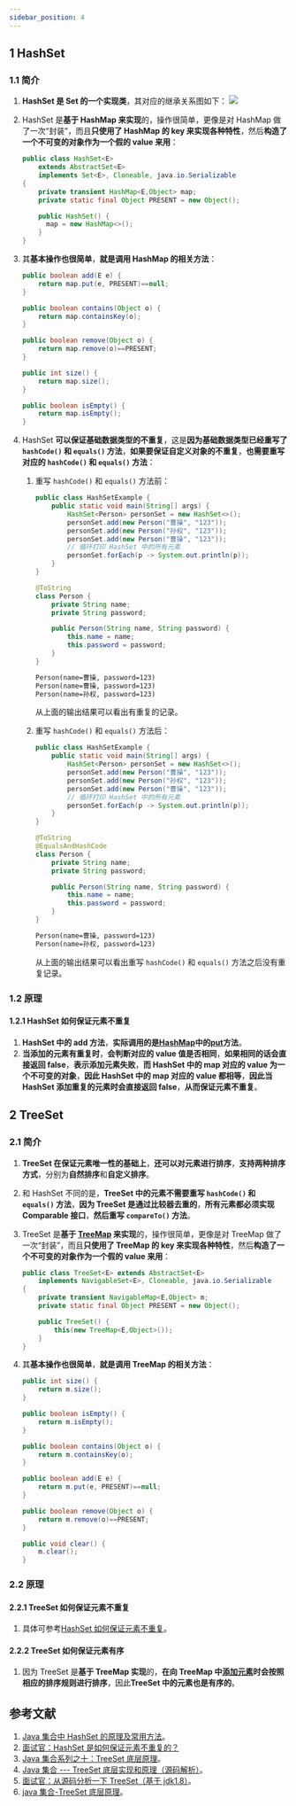 ```yaml
---
sidebar_position: 4
---
```


## 1 HashSet

### 1.1 简介

1. **HashSet 是 Set 的一个实现类**，其对应的继承关系图如下：
   ![](https://notebook.ricear.com/media/202201/2022-01-09_205846_463125.png)
2. HashSet 是**基于 HashMap 来实现**的，操作很简单，更像是对 HashMap 做了一次“封装”，而且**只使用了 HashMap 的 key 来实现各种特性**，然后**构造了一个不可变的对象作为一个假的 value 来用**：
   
   ```java
   public class HashSet<E>
       extends AbstractSet<E>
       implements Set<E>, Cloneable, java.io.Serializable
   {
       private transient HashMap<E,Object> map;
       private static final Object PRESENT = new Object();
   
       public HashSet() {
         map = new HashMap<>();
       }
   }
   ```
3. 其**基本操作也很简单**，**就是调用 HashMap 的相关方法**：
   
   ```java
   public boolean add(E e) {
       return map.put(e, PRESENT)==null;
   }
   
   public boolean contains(Object o) {
       return map.containsKey(o);
   }
   
   public boolean remove(Object o) {
       return map.remove(o)==PRESENT;
   }
   
   public int size() {
       return map.size();
   }
   
   public boolean isEmpty() {
       return map.isEmpty();
   }
   ```
4. HashSet **可以保证基础数据类型的不重复**，这是**因为基础数据类型已经重写了 `hashCode()` 和 `equals()` 方法**，**如果要保证自定义对象的不重复**，**也需要重写对应的 `hashCode()` 和 `equals()` 方法**：
   
   1. 重写 `hashCode()` 和 `equals()` 方法前：
      
      ```java
      public class HashSetExample {
          public static void main(String[] args) {
              HashSet<Person> personSet = new HashSet<>();
              personSet.add(new Person("曹操", "123"));
              personSet.add(new Person("孙权", "123"));
              personSet.add(new Person("曹操", "123"));
              // 循环打印 HashSet 中的所有元素
              personSet.forEach(p -> System.out.println(p));
          }
      }
      
      @ToString
      class Person {
          private String name;
          private String password;
      
          public Person(String name, String password) {
              this.name = name;
              this.password = password;
          }
      }
      ```
      
      ```txt
      Person(name=曹操, password=123)
      Person(name=曹操, password=123)
      Person(name=孙权, password=123)
      ```
      
      从上面的输出结果可以看出有重复的记录。
   2. 重写 `hashCode()` 和 `equals()` 方法后：
      
      ```java
      public class HashSetExample {
          public static void main(String[] args) {
              HashSet<Person> personSet = new HashSet<>();
              personSet.add(new Person("曹操", "123"));
              personSet.add(new Person("孙权", "123"));
              personSet.add(new Person("曹操", "123"));
              // 循环打印 HashSet 中的所有元素
              personSet.forEach(p -> System.out.println(p));
          }
      }
      
      @ToString
      @EqualsAndHashCode
      class Person {
          private String name;
          private String password;
      
          public Person(String name, String password) {
              this.name = name;
              this.password = password;
          }
      }
      ```
      
      ```txt
      Person(name=曹操, password=123)
      Person(name=孙权, password=123)
      ```
      
      从上面的输出结果可以看出重写 `hashCode()` 和 `equals()` 方法之后没有重复记录。

### 1.2 原理

#### 1.2.1 HashSet 如何保证元素不重复

1. **HashSet 中的 add 方法**，**实际调用的是[HashMap](https://ricear.com/project-34/doc-813)中的[put](https://ricear.com/project-34/doc-813/#1-3-2-2-put-%E6%96%B9%E6%B3%95%E7%9A%84%E6%89%A7%E8%A1%8C%E5%8E%9F%E7%90%86)方法**。
2. **当添加的元素有重复时**，**会判断对应的 value 值是否相同**，**如果相同的话会直接返回 false**，**表示添加元素失败**，**而 HashSet 中的 map 对应的 value 为一个不可变的对象**，**因此 HashSet 中的 map 对应的 value 都相等**，**因此当 HashSet 添加重复的元素时会直接返回 false**，**从而保证元素不重复**。

## 2 TreeSet

### 2.1 简介

1. **TreeSet 在保证元素唯一性的基础上**，**还可以对元素进行排序**，**支持两种排序方式**，分别为**自然排序**和**自定义排序**。
2. 和 HashSet 不同的是，**TreeSet 中的元素不需要重写 `hashCode()` 和 `equals()` 方法**，**因为 TreeSet 是通过比较器去重的**，**所有元素都必须实现 Comparable 接口**，**然后重写 `compareTo()` 方法**。
3. TreeSet 是**基于 [TreeMap](https://ricear.com/project-34/doc-813/#3-TreeMap) 来实现**的，操作很简单，更像是对 TreeMap 做了一次“封装”，而且**只使用了 TreeMap 的 key 来实现各种特性**，然后**构造了一个不可变的对象作为一个假的 value 来用**：
   
   ```java
   public class TreeSet<E> extends AbstractSet<E>
       implements NavigableSet<E>, Cloneable, java.io.Serializable
   {
       private transient NavigableMap<E,Object> m;
       private static final Object PRESENT = new Object();
   
       public TreeSet() {
           this(new TreeMap<E,Object>());
       }
   }
   ```
4. 其**基本操作也很简单**，**就是调用 TreeMap 的相关方法**：
   
   ```java
   public int size() {
       return m.size();
   }
   
   public boolean isEmpty() {
       return m.isEmpty();
   }
   
   public boolean contains(Object o) {
       return m.containsKey(o);
   }
   
   public boolean add(E e) {
       return m.put(e, PRESENT)==null;
   }
   
   public boolean remove(Object o) {
       return m.remove(o)==PRESENT;
   }
   
   public void clear() {
       m.clear();
   }
   ```

### 2.2 原理

#### 2.2.1 TreeSet 如何保证元素不重复

1. 具体可参考[HashSet 如何保证元素不重复](#1-2-1-HashSet-如何保证元素不重复)。

#### 2.2.2 TreeSet 如何保证元素有序

1. 因为 TreeSet 是**基于 TreeMap 实现**的，**在向 TreeMap 中[添加元素](https://ricear.com/project-34/doc-813/#3-2-3-put-%E6%96%B9%E6%B3%95)时会按照相应的排序规则进行排序**，因此**TreeSet 中的元素也是有序的**。

## 参考文献

1. [Java 集合中 HashSet 的原理及常用方法](https://mp.weixin.qq.com/s?src=11×tamp=1641019837&ver=3531&signature=CpwjItg08DHJ4mK4OJgd4r8yk9CpNHhapoFF5yI*bx2LICDAcQytuGJO3sbtEfOWe8SwHcFacfL2L7BYw0hy8oqPRBxZ8s2y-cTFe9EjVmFFzH4*OYAbCdKdA8tlF8Iw&new=1)。
2. [面试官：HashSet 是如何保证元素不重复的？](https://mp.weixin.qq.com/s?src=11×tamp=1641019589&ver=3531&signature=QDleVkHGKdsn99TkShz7H1aSOZQ6mww2EyiTlIn3fsIjWKfWt-2DauHjQ*CMEBWpIBgWSPvlAQstK5Ltr1J9sV3OOC0RwTGFDeevEJMD2yh6cc9AtAEn0pj55MbHapQ2&new=1)
3. [Java 集合系列之十：TreeSet 底层原理](https://segmentfault.com/a/1190000021434112)。
4. [Java 集合 --- TreeSet 底层实现和原理（源码解析）](https://www.jianshu.com/p/3b5e2677935d)。
5. [面试官：从源码分析一下 TreeSet（基于 jdk1.8）](https://zhuanlan.zhihu.com/p/84394800)。
6. [java 集合-TreeSet 底层原理](https://juejin.cn/post/6844904071992705037)。

